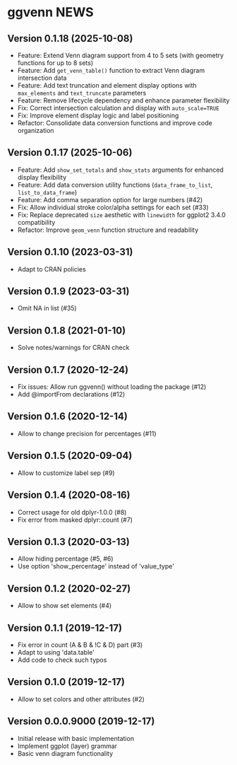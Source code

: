 # ggvenn NEWS

## Version 0.1.18 (2025-10-08)

* Feature: Extend Venn diagram support from 4 to 5 sets (with geometry functions for up to 8 sets)
* Feature: Add `get_venn_table()` function to extract Venn diagram intersection data
* Feature: Add text truncation and element display options with `max_elements` and `text_truncate` parameters
* Feature: Remove lifecycle dependency and enhance parameter flexibility
* Fix: Correct intersection calculation and display with `auto_scale=TRUE`
* Fix: Improve element display logic and label positioning
* Refactor: Consolidate data conversion functions and improve code organization

## Version 0.1.17 (2025-10-06)

* Feature: Add `show_set_totals` and `show_stats` arguments for enhanced display flexibility
* Feature: Add data conversion utility functions (`data_frame_to_list`, `list_to_data_frame`)
* Feature: Add comma separation option for large numbers (#42)
* Fix: Allow individual stroke color/alpha settings for each set (#33)
* Fix: Replace deprecated `size` aesthetic with `linewidth` for ggplot2 3.4.0 compatibility
* Refactor: Improve `geom_venn` function structure and readability

## Version 0.1.10 (2023-03-31)

* Adapt to CRAN policies

## Version 0.1.9 (2023-03-31)

* Omit NA in list (#35)

## Version 0.1.8 (2021-01-10)

* Solve notes/warnings for CRAN check

## Version 0.1.7 (2020-12-24)

* Fix issues: Allow run ggvenn() without loading the package (#12)
* Add @importFrom declarations (#12)

## Version 0.1.6 (2020-12-14)

* Allow to change precision for percentages (#11)

## Version 0.1.5 (2020-09-04)

* Allow to customize label sep (#9)

## Version 0.1.4 (2020-08-16)

* Correct usage for old dplyr-1.0.0 (#8)
* Fix error from masked dplyr::count (#7)

## Version 0.1.3 (2020-03-13)

* Allow hiding percentage (#5, #6)
* Use option 'show_percentage' instead of 'value_type'

## Version 0.1.2 (2020-02-27)

* Allow to show set elements (#4)

## Version 0.1.1 (2019-12-17)

* Fix error in count (A & B & !C & D) part (#3)
* Adapt to using 'data.table'
* Add code to check such typos

## Version 0.1.0 (2019-12-17)

* Allow to set colors and other attributes (#2)

## Version 0.0.0.9000 (2019-12-17)

* Initial release with basic implementation
* Implement ggplot (layer) grammar
* Basic venn diagram functionality
